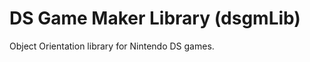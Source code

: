 DS Game Maker Library (dsgmLib)
===============================
Object Orientation library for Nintendo DS games.